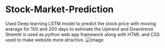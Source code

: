 # Stock-Market-Prediction
Used Deep learning LSTM model to predict the stock price with moving average for 100 and 200 days to estimate the Uptrend and Downtrend. Stremlit is used as python web app framework along with HTML and CSS used to make website more atractive.
![image](https://github.com/Harshkate2124/Stock-Market-Prediction/assets/106866593/58a0cbe7-303b-487c-8bef-557aaaab0fc0)

